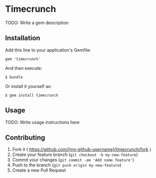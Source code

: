 # Timecrunch

TODO: Write a gem description

## Installation

Add this line to your application's Gemfile:

    gem 'timecrunch'

And then execute:

    $ bundle

Or install it yourself as:

    $ gem install timecrunch

## Usage

TODO: Write usage instructions here

## Contributing

1. Fork it ( https://github.com/[my-github-username]/timecrunch/fork )
2. Create your feature branch (`git checkout -b my-new-feature`)
3. Commit your changes (`git commit -am 'Add some feature'`)
4. Push to the branch (`git push origin my-new-feature`)
5. Create a new Pull Request
